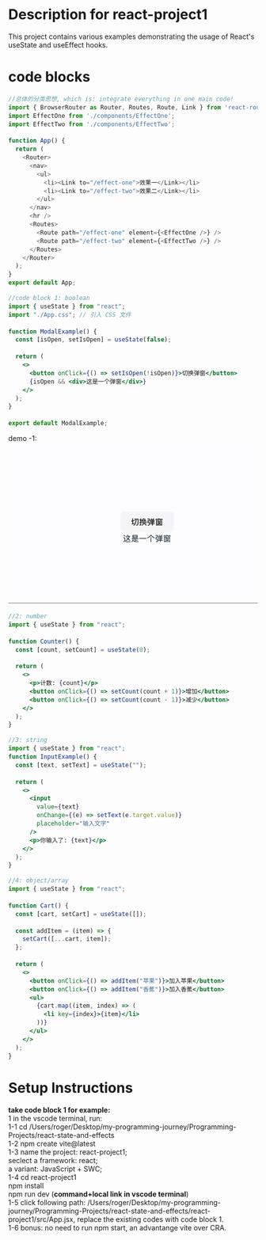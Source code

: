 # Description for react-project1
This project contains various examples demonstrating the usage of React's useState and useEffect hooks.

# code blocks
```JavaScript
//总体的分类思想, which is: integrate everything in one main code! 
import { BrowserRouter as Router, Routes, Route, Link } from 'react-router-dom';
import EffectOne from './components/EffectOne';
import EffectTwo from './components/EffectTwo';

function App() {
  return (
    <Router>
      <nav>
        <ul>
          <li><Link to="/effect-one">效果一</Link></li>
          <li><Link to="/effect-two">效果二</Link></li>
        </ul>
      </nav>
      <hr />
      <Routes>
        <Route path="/effect-one" element={<EffectOne />} />
        <Route path="/effect-two" element={<EffectTwo />} />
      </Routes>
    </Router>
  );
}
export default App;
```

```jsx
//code block 1: boolean
import { useState } from "react";
import "./App.css"; // 引入 CSS 文件

function ModalExample() {
  const [isOpen, setIsOpen] = useState(false);

  return (
    <>
      <button onClick={() => setIsOpen(!isOpen)}>切换弹窗</button>
      {isOpen && <div>这是一个弹窗</div>}
    </>
  );
}

export default ModalExample;
```
demo -1:
![弹窗效果演示](./react-project1/assets/demo-1.gif)

```jsx
//2: number
import { useState } from "react";

function Counter() {
  const [count, setCount] = useState(0);

  return (
    <>
      <p>计数: {count}</p>
      <button onClick={() => setCount(count + 1)}>增加</button>
      <button onClick={() => setCount(count - 1)}>减少</button>
    </>
  );
}
```

```jsx
//3: string
import { useState } from "react";
function InputExample() {
  const [text, setText] = useState("");

  return (
    <>
      <input
        value={text}
        onChange={(e) => setText(e.target.value)}
        placeholder="输入文字"
      />
      <p>你输入了: {text}</p>
    </>
  );
}

```

```jsx
//4: object/array
import { useState } from "react";

function Cart() {
  const [cart, setCart] = useState([]);

  const addItem = (item) => {
    setCart([...cart, item]);
  };

  return (
    <>
      <button onClick={() => addItem("苹果")}>加入苹果</button>
      <button onClick={() => addItem("香蕉")}>加入香蕉</button>
      <ul>
        {cart.map((item, index) => (
          <li key={index}>{item}</li>
        ))}
      </ul>
    </>
  );
}

```

# Setup Instructions

**take code block 1 for example:** \
1 in the vscode terminal, run:\
1-1 cd /Users/roger/Desktop/my-programming-journey/Programming-Projects/react-state-and-effects \
1-2 npm create vite@latest\
1-3 name the project: react-project1; \
seclect a framework: react;\
 a variant: JavaScript + SWC;\
1-4 cd react-project1\
npm install\
npm run dev (**command+local link in vscode terminal**) \
1-5 click following path: /Users/roger/Desktop/my-programming-journey/Programming-Projects/react-state-and-effects/react-project1/src/App.jsx, replace the existing codes with code block 1. \
1-6 bonus: no need to run npm start, an advantange vite over CRA.



